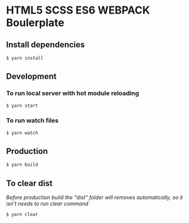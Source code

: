 # HTML5 SCSS ES6 WEBPACK Boulerplate

## Install dependencies

```sh
$ yarn install
```

## Development

### To run local server with hot module reloading

```sh
$ yarn start
```

### To run watch files

```sh
$ yarn watch
```

## Production

```sh
$ yarn build
```

## To clear dist

_Before production build the "dist" folder will removes automatically, so it isn't needs to run clear command_

```sh
$ yarn clear
```

